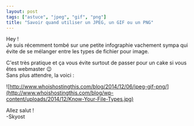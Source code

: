 ```yaml
---
layout: post
tags: ["astuce", "jpeg", "gif", "png"]
title: "Savoir quand utiliser un JPEG, un GIF ou un PNG"
---
```


Hey !<br />
Je suis récemment tombé sur une petite infographie vachement sympa qui évite de se mélanger entre les types de fichier pour image.

C'est très pratique et ça vous évite surtout de passer pour un cake si vous êtes webmaster :wink:<br />
Sans plus attendre, la voici :

![http://www.whoishostingthis.com/blog/2014/12/06/jpeg-gif-png/](http://www.whoishostingthis.com/blog/wp-content/uploads/2014/12/Know-Your-File-Types.jpg)

Allez salut !<br />
-Skyost